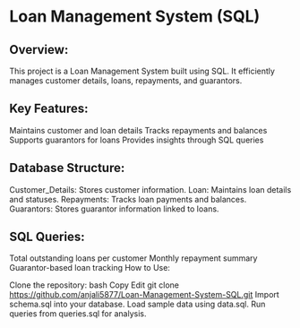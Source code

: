 # Loan Management System (SQL)
## Overview:
This project is a Loan Management System built using SQL. It efficiently manages customer details, loans, repayments, and guarantors.

## Key Features:

Maintains customer and loan details
Tracks repayments and balances
Supports guarantors for loans
Provides insights through SQL queries

## Database Structure:

Customer_Details: Stores customer information.
Loan: Maintains loan details and statuses.
Repayments: Tracks loan payments and balances.
Guarantors: Stores guarantor information linked to loans.

## SQL Queries:

Total outstanding loans per customer
Monthly repayment summary
Guarantor-based loan tracking
How to Use:

Clone the repository:
bash
Copy
Edit
git clone https://github.com/anjali5877/Loan-Management-System-SQL.git
Import schema.sql into your database.
Load sample data using data.sql.
Run queries from queries.sql for analysis.

